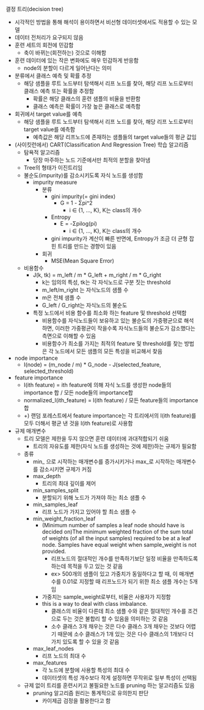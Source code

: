 결정 트리(decision tree)
* 시각적인 방법을 통해 해석이 용이하면서 비선형 데이터셋에서도 적용할 수 있는 모델
* 데이터 전처리가 요구되지 않음
* 훈련 세트의 회전에 민감함
    * 축이 바뀌는(회전하는) 것으로 이해함
* 훈련 데이터에 있는 작은 변화에도 매우 민감하게 반응함
    * node의 분할이 다르게 일어난다는 의미
* 분류에서 클래스 예측 및 확률 추정
    * 해당 샘플을 루트 노드부터 탐색해서 리프 노드를 찾아, 해당 리프 노드로부터 클래스 예측 또는 확률을 추정함
        * 확률은 해당 클래스의 훈련 샘플의 비율을 반환함
        * 클래스 예측은 확률이 가장 높은 클래스로 예측함
* 회귀에서 target value를 예측
    * 해당 샘플을 루트 노드부터 탐색해서 리프 노드를 찾아, 해당 리프 노드로부터 target value를 예측함
        * 예측값은 해당 리프노드에 존재하는 샘플들의 target value들의 평균 값임
* (사이킷런에서) CART(Classification And Regression Tree) 학습 알고리즘
    * 탐욕적 알고리즘
        * 당장 마주하는 노드 기준에서만 최적의 분할을 찾아냄
    * Tree의 형태가 이진트리임
    * 불순도(impurity)를 감소시키도록 자식 노드를 생성함
        * impurity measure
            * 분류
                * gini impurity(= gini index)
                    * G = 1 - Σpi^2
                        * i ∈ {1, ..., K}, K는 class의 개수
                * Entropy
                    * E = -Σpilog(pi)
                        * i ∈ {1, ..., K}, K는 class의 개수
                * gini impurity가 계산이 빠른 반면에, Entropy가 조금 더 균형 잡힌 트리를 만드는 경향이 있음
            * 회귀
                * MSE(Mean Square Error)
    * 비용함수
        * J(k, tk) = m_left / m * G_left + m_right / m * G_right
            * k는 임의의 특성, tk는 각 자식노드로 구분 짓는 threshold
            * m_left/m_right 는 자식노드의 샘플 수
            * m은 전체 샘플 수
            * G_left / G_right는 자식노드의 불순도
        * 특정 노드에서 비용 함수를 최소화 하는 feature 및 threshold 선택함
            * 비용함수를 자식노드들이 보유하고 있는 불순도의 가중평균으로 해석하면, 이러한 가중평균이 작을수록 자식노드들의 불순도가 감소했다는 측면으로 이해할 수 있음
            * 비용함수가 최소를 가지는 최적의 feature 및 threshold를 찾는 방법은 각 노드에서 모든 샘플의 모든 특성을 비교해서 찾음
* node importance
    * I(node) = (m_node / m) * G_node - J(selected_feature, selected_threshold)
* feature importance
    * I(ith feature) = ith feature에 의해 자식 노드를 생성한 node들의 importance 합 / 모든 node들의 importance합
    * normalized_I(ith_feature) = I(ith feature) / 모든 feature들의 importance 합
    * +) 랜덤 포레스트에서 feature importance는 각 트리에서의 I(ith feature)를 모두 더해서 평균 낸 것을 I(ith feature)로 사용함
* 규제 매개변수
    * 트리 모델은 제한을 두지 않으면 훈련 데이터에 과대적합되기 쉬움
        * 트리의 자유도를 제한(자식 노드를 생성하는 것에 제한)하는 규제가 필요함
    * 종류
        * min_ 으로 시작하는 매개변수를 증가시키거나 max_로 시작하는 매개변수를 감소시키면 규제가 커짐
        * max_depth
            * 트리의 최대 깊이를 제어
        * min_samples_split
            * 분할되기 위해 노드가 가져야 하는 최소 샘플 수
        * min_samples_leaf
            * 리프 노드가 가지고 있어야 할 최소 샘플 수
        * min_weight_fraction_leaf
            * (Minimum number of samples a leaf node should have is decided on)The minimum weighted fraction of the sum total of weights (of all the input samples) required to be at a leaf node. Samples have equal weight when sample_weight is not provided.
                * 리프노드의 절대적인 개수를 만족하기보단 일정 비율을 만족하도록 하는데 목적을 두고 있는 것 같음
                * ex> 500개의 샘플이 있고 가중치가 동일하다고 할 때, 이 매개변수를 0.01로 지정할 때 리프노드가 되기 위한 최소 샘플 개수는 5개임
            * 가중치는 sample_weight로부터, 비율은 사용자가 지정함
            * this is a way to deal with class imbalance.
                * 클래스의 비율이 다른데 최소 샘플 수와 같은 절대적인 개수를 조건으로 두는 것은 불합리 할 수 있음을 의미하는 것 같음
                * 소수 클래스 3개 채우는 것은 다수 클래스 3개 채우는 것보다 어렵기 때문에 소수 클래스가 1개 있는 것은 다수 클래스의 1개보다 더 가치 있도록 할 수 있을 것 같음
        * max_leaf_nodes
            * 리프 노드의 최대 수
        * max_features
            * 각 노드에 분할에 사용할 특성의 최대 수
            * 데이터셋의 특성 개수보다 작게 설정하면 무작위로 일부 특성이 선택됨
    * 규제 없이 트리를 훈련시키고 불필요한 노드를 pruning 하는 알고리즘도 있음
        * pruning 알고리즘 원리는 통계적으로 유의한지 판단
            * 카이제곱 검정을 활용한다고 함